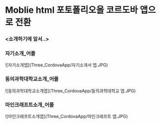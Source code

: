 # Moblie html 포토폴리오을 코르도바 앱으로 전환
### <소개하기에 앞서..>


### 자기소개_어플
![자기소개앱](Three_CordovaApp/자기소개서 앱.JPG)
### 동의과학대학교소개_어플
![동의과학대학교소개앱](Three_CordovaApp/동의과학대학교 앱.JPG)
### 마인크래프트소개_어플
![마인크래프트소개앱](Three_CordovaApp/마인크래프트 앱.JPG)
